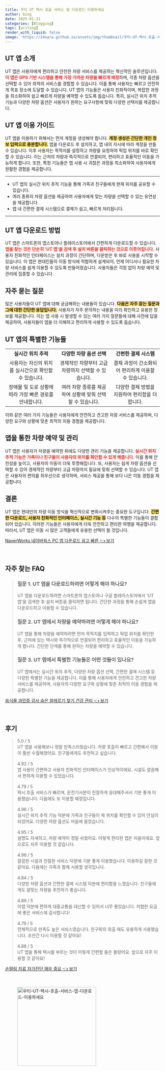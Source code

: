 ```yaml
---
title: 우티 UT 택시 호출 서비스 앱 다운로드 이용하세요
author: bing
date: 2025-01-31
categories: [Blogging]
tags: [writing]
render_with_liquid: false
image: 'https://24nara.github.io/assets/img/thumbnail/우티-UT-택시-호출-서비스-앱-다운로드-이용하세요.webp'
---
```



<h2 id='UT앱소개'>UT 앱 소개</h2>

<p>UT 앱은 사용자에게 편리하고 안전한 차량 서비스를 제공하는 혁신적인 솔루션입니다. <b><span style="color: #ee2323;">이 앱은 GPS 기반 시스템을 통해 가장 가까운 차량을 빠르게 배정</span></b>하며, 각종 차량 옵션을 선택할 수 있어 최적의 서비스를 경험할 수 있습니다. 이를 통해 사용자는 빠르고 안전하게 목표 장소에 도달할 수 있습니다. UT 앱의 기능들은 사용자 친화적이며, 복잡한 과정을 최소화하여 쉽고 빠르게 차량을 예약할 수 있도록 돕습니다. 특히, 실시간 위치 추적 기능과 다양한 차량 옵션은 사용자가 원하는 요구사항에 맞춰 다양한 선택지를 제공합니다.</p>

<h2 id='UT앱이용가이드'>UT 앱 이용 가이드</h2>

<p>UT 앱을 이용하기 위해서는 먼저 계정을 생성해야 합니다. <b><span style="background-color: #ffe066;">계정 생성은 간단한 개인 정보 입력으로 충분합니다.</span></b> 앱을 다운로드 후 설치하고, 앱 내의 지시에 따라 계정을 만들 수 있습니다. 이후 사용자는 목적지를 설정하고 차량을 요청하여 픽업 위치를 바로 확인할 수 있습니다. 이는 근처의 차량과 즉각적으로 연결되어, 편리하고 효율적인 이동을 가능하게 합니다. 또한, 특정 기능들은 앱 사용 시 귀찮은 과정을 최소화하여 사용자에게 원활한 경험을 제공합니다.</p>

<hr />

<ul>
    <li>UT 앱의 실시간 위치 추적 기능을 통해 가족과 친구들에게 현재 위치를 공유할 수 있습니다.</li>
    <li>여러 종류의 차량 옵션을 제공하여 사용자에게 맞는 차량을 선택할 수 있는 유연성을 제공합니다.</li>
    <li>앱 내 간편한 결제 시스템으로 결제가 쉽고, 빠르게 처리됩니다.</li>
</ul>

<hr />

<h2 id='UT앱다운로드'>UT 앱 다운로드 방법</h2>

<p>UT 앱은 스마트폰의 앱스토어나 플레이스토어에서 간편하게 다운로드할 수 있습니다. <b><span style="color: #ee2323;">앱을 찾는 것은 단순히 'UT 앱'을 검색 후 설치 버튼을 클릭하는 것으로 이루어집니다.</span></b> 사용자 친화적인 인터페이스는 설치 과정이 간단하며, 다운받은 후 바로 사용을 시작할 수 있습니다. 이 앱은 현대인들의 이동 방식에 적합하게 설계되어, 언제 어디서나 필요한 차량 서비스를 쉽게 이용할 수 있도록 만들어졌습니다. 사용자들은 걱정 없이 차량 예약 및 관리에 집중할 수 있습니다.</p>

<h2 id='자주묻는질문'>자주 묻는 질문</h2>

<p>많은 사용자들이 UT 앱에 대해 궁금해하는 내용들이 있습니다. <b><span style="background-color: #ffe066;">다음은 자주 묻는 질문과 그에 대한 간단한 응답입니다.</span></b> 사용자가 자주 문의하는 내용을 미리 확인하고 유용한 정보를 제공합니다. 이는 앱 사용 시 발생할 수 있는 여러 가지 질문들에 대해 사전에 답을 제공하여, 사용자들이 앱을 더 이해하고 편리하게 사용할 수 있도록 돕습니다.</p>

<h2 id='UT앱기능들'>UT 앱의 특별한 기능들</h2>

<table>
    <tr>
        <td style="text-align: center; height: 17px;"><b>실시간 위치 추적</b></td>
        <td style="text-align: center; height: 17px;"><b>다양한 차량 옵션 선택</b></td>
        <td style="text-align: center; height: 17px;"><b>간편한 결제 시스템</b></td>
    </tr>
    <tr>
        <td style="text-align: center; height: 17px;">사용자는 자신의 위치를 실시간으로 확인할 수 있습니다.</td>
        <td style="text-align: center; height: 17px;">경제적인 차량부터 고급 차량까지 선택할 수 있습니다.</td>
        <td style="text-align: center; height: 17px;">결제 과정이 간소화되어 편리하게 이용할 수 있습니다.</td>
    </tr>
    <tr>
        <td style="text-align: center; height: 17px;">장애물 및 도로 상황에 따라 가장 빠른 경로를 안내합니다.</td>
        <td style="text-align: center; height: 17px;">여러 차량 종류를 제공하여 상황에 맞춰 선택할 수 있습니다.</td>
        <td style="text-align: center; height: 17px;">다양한 결제 방법을 지원하여 편리함을 더합니다.</td>
    </tr>
</table>

<p>이와 같은 여러 가지 기능들은 사용자에게 안전하고 견고한 차량 서비스를 제공하며, 다양한 요구와 상황에 맞춘 최적의 이용 경험을 제공합니다.</p>

<h2 id='UT앱예약관리'>앱을 통한 차량 예약 및 관리</h2>

<p>UT 앱은 사용자가 차량을 예약한 뒤에도 다양한 관리 기능을 제공합니다. <b><span style="color: #ee2323;">실시간 위치 추적 기능은 가족이나 친구들이 사용자의 위치를 확인할 수 있게 해줍니다.</span></b> 이를 통해 안전성을 높이고, 사용자의 이동이 더욱 투명해집니다. 또, 사용자는 쉽게 차량 옵션을 선택할 수 있어 경제적인 차량부터 고급 차량까지 필요에 맞춰 선택할 수 있습니다. UT 앱은 사용자의 편의를 최우선으로 생각하며, 서비스 제공을 통해 보다 나은 이동 경험을 제공합니다.</p>

<h2 id='결론'>결론</h2>

<p>UT 앱은 현대인의 차량 이동 방식을 혁신적으로 변화시켜주는 중요한 도구입니다. <b><span style="background-color: #ffe066;">간편한 다운로드, 사용자 친화적인 인터페이스, 실시간 기능 등</span></b> 다수의 특별한 기능들이 결합되어 있습니다. 이러한 기능들은 사용자에게 더욱 안전하고 편리한 여행을 제공합니다. 따라서, UT 앱은 이동 시 많은 고객들에게 유용한 선택이 될 것입니다.</p>


<p><a class="click-button" title="NaverWorks 네이버웍스 PC 앱 다운로드 쉽고 빠른" href="https://24nara.github.io/posts/NaverWorks-%EB%84%A4%EC%9D%B4%EB%B2%84%EC%9B%8D%EC%8A%A4-PC-%EC%95%B1-%EB%8B%A4%EC%9A%B4%EB%A1%9C%EB%93%9C-%EC%89%BD%EA%B3%A0-%EB%B9%A0%EB%A5%B8/" rel="dofollow">NaverWorks 네이버웍스 PC 앱 다운로드 쉽고 빠른 👈 보기</a></p><br>
<h2 id='자주_찾는_FAQ'>자주 찾는 FAQ</h2>
<div itemscope="" itemtype="https://schema.org/FAQPage"> 
<blockquote> 
<div itemscope="" itemprop="mainEntity" itemtype="https://schema.org/Question"> 
<h3 itemprop="name">질문 1. UT 앱을 다운로드하려면 어떻게 해야 하나요?</h3> 
<div itemscope="" itemprop="acceptedAnswer" itemtype="https://schema.org/Answer"> 
<span itemprop="text"> 
<p>UT 앱을 다운로드하려면 스마트폰의 앱스토어나 구글 플레이스토어에서 'UT 앱'을 검색한 후 설치 버튼을 클릭하면 됩니다. 간단한 과정을 통해 손쉽게 앱을 다운로드하고 이용할 수 있습니다.</p> 
</span> 
</div> 
</div> 
<div itemscope="" itemprop="mainEntity" itemtype="https://schema.org/Question"> 
<h3 itemprop="name">질문 2. UT 앱에서 차량을 예약하려면 어떻게 해야 하나요?</h3> 
<div itemscope="" itemprop="acceptedAnswer" itemtype="https://schema.org/Answer"> 
<span itemprop="text"> 
<p>UT 앱을 통해 차량을 예약하려면 먼저 목적지를 입력하고 픽업 위치를 확인한 후, 근처에 있는 택시와 즉각적으로 연결되어 편리하고 효율적인 이동을 가능하게 합니다. 간단한 단계를 통해 원하는 차량을 예약할 수 있습니다.</p> 
</span> 
</div> 
</div> 
<div itemscope="" itemprop="mainEntity" itemtype="https://schema.org/Question"> 
<h3 itemprop="name">질문 3. UT 앱에서 특별한 기능들은 어떤 것들이 있나요?</h3> 
<div itemscope="" itemprop="acceptedAnswer" itemtype="https://schema.org/Answer"> 
<span itemprop="text"> 
<p>UT 앱에서는 실시간 위치 추적, 다양한 차량 옵션 선택, 간편한 결제 시스템 등 다양한 특별한 기능을 제공합니다. 이를 통해 사용자에게 안전하고 견고한 차량 서비스를 제공하며, 사용자의 다양한 요구와 상황에 맞춘 최적의 이용 경험을 제공합니다.</p> 
</span> 
</div> 
</div> 
</blockquote> 
</div>
<p><a class="click-button" title="음식물 과민증 검사 숨은 알레르기 찾기 건강 관리" href="https://24nara.github.io/posts/%EC%9D%8C%EC%8B%9D%EB%AC%BC-%EA%B3%BC%EB%AF%BC%EC%A6%9D-%EA%B2%80%EC%82%AC-%EC%88%A8%EC%9D%80-%EC%95%8C%EB%A0%88%EB%A5%B4%EA%B8%B0-%EC%B0%BE%EA%B8%B0-%EA%B1%B4%EA%B0%95-%EA%B4%80%EB%A6%AC/" rel="dofollow">음식물 과민증 검사 숨은 알레르기 찾기 건강 관리 👈 보기</a></p><br>
<h2 id='후기'>후기</h2>
<div itemscope itemtype="https://schema.org/Product">
  <blockquote>
  <div itemprop="review" itemscope itemtype="https://schema.org/Review">
      <div itemprop="reviewRating" itemscope itemtype="https://schema.org/Rating"> <span itemprop="ratingValue">5.0</span> / <span itemprop="bestRating">5</span> </div>
      <span itemprop="reviewBody">UT 앱을 사용해보니 정말 만족스러웠습니다. 차량 호출이 빠르고 간편해서 이동이 훨씬 수월해졌어요. 친구들에게도 추천하고 싶습니다.</span>
  </div>
  <br>
  <div itemprop="review" itemscope itemtype="https://schema.org/Review">
      <div itemprop="reviewRating" itemscope itemtype="https://schema.org/Rating"> <span itemprop="ratingValue">4.92</span> / <span itemprop="bestRating">5</span> </div>
      <span itemprop="reviewBody">앱 사용이 간편하고 사용자 친화적인 인터페이스가 인상적이에요. 시설도 깔끔해서 편하게 이용할 수 있었습니다.</span>
  </div>
  <br>
  <div itemprop="review" itemscope itemtype="https://schema.org/Review">
      <div itemprop="reviewRating" itemscope itemtype="https://schema.org/Rating"> <span itemprop="ratingValue">4.79</span> / <span itemprop="bestRating">5</span> </div>
      <span itemprop="reviewBody">택시 호출 서비스가 빠르며, 운전기사분이 친절하게 응대해주셔서 기분 좋게 이용했습니다. 다음에도 또 이용할 예정입니다.</span>
  </div>
  <br>
  <div itemprop="review" itemscope itemtype="https://schema.org/Review">
      <div itemprop="reviewRating" itemscope itemtype="https://schema.org/Rating"> <span itemprop="ratingValue">4.96</span> / <span itemprop="bestRating">5</span> </div>
      <span itemprop="reviewBody">실시간 위치 추적 기능 덕분에 가족과 친구들이 제 위치를 확인할 수 있어 안심이 되었어요. 다양한 차량 옵션도 마음에 들었습니다.</span>
  </div>
  <br>
  <div itemprop="review" itemscope itemtype="https://schema.org/Review">
      <div itemprop="reviewRating" itemscope itemtype="https://schema.org/Rating"> <span itemprop="ratingValue">4.95</span> / <span itemprop="bestRating">5</span> </div>
      <span itemprop="reviewBody">설명도 자세하고, 차량 예약이 정말 쉬웠어요. 이렇게 편리한 앱은 처음이에요. 앞으로도 자주 이용할 것 같습니다.</span>
  </div>
  <br>
  <div itemprop="review" itemscope itemtype="https://schema.org/Review">
      <div itemprop="reviewRating" itemscope itemtype="https://schema.org/Rating"> <span itemprop="ratingValue">4.96</span> / <span itemprop="bestRating">5</span> </div>
      <span itemprop="reviewBody">깔끔한 시설과 친절한 서비스 덕분에 기분 좋게 이용했습니다. 이용하길 잘한 것 같아요. 다음에는 가족과 함께 사용할 생각입니다.</span>
  </div>
  <br>
  <div itemprop="review" itemscope itemtype="https://schema.org/Review">
      <div itemprop="reviewRating" itemscope itemtype="https://schema.org/Rating"> <span itemprop="ratingValue">4.84</span> / <span itemprop="bestRating">5</span> </div>
      <span itemprop="reviewBody">다양한 차량 옵션과 간편한 결제 시스템 덕분에 편리함을 느꼈습니다. 친구들에게도 알맞는 차량을 추천하기 좋습니다.</span>
  </div>
  <br>
  <div itemprop="review" itemscope itemtype="https://schema.org/Review">
      <div itemprop="reviewRating" itemscope itemtype="https://schema.org/Rating"> <span itemprop="ratingValue">4.89</span> / <span itemprop="bestRating">5</span> </div>
      <span itemprop="reviewBody">이앱 덕분에 편하게 대중교통을 대신할 수 있어서 너무 좋았습니다. 저렴한 요금에 좋은 서비스에 감사합니다!</span>
  </div>
  <br>
  <div itemprop="review" itemscope itemtype="https://schema.org/Review">
      <div itemprop="reviewRating" itemscope itemtype="https://schema.org/Rating"> <span itemprop="ratingValue">4.79</span> / <span itemprop="bestRating">5</span> </div>
      <span itemprop="reviewBody">전체적으로 만족도 높은 서비스였습니다. 친구와의 외출 때도 유용하게 사용했습니다. 조만간 다시 이용할 것 같아요!</span>
  </div>
  <br>
  <div itemprop="review" itemscope itemtype="https://schema.org/Review">
      <div itemprop="reviewRating" itemscope itemtype="https://schema.org/Rating"> <span itemprop="ratingValue">4.88</span> / <span itemprop="bestRating">5</span> </div>
      <span itemprop="reviewBody">UT 앱을 통해 택시를 부르는 것이 이렇게 간편할 줄은 몰랐어요. 앞으로 자주 이용할 것 같아요!</span>
  </div>
  </blockquote>
</div>
<p><a class="click-button" title="손떨림 치료 자가진단 매우 중요" href="https://24nara.github.io/posts/%EC%86%90%EB%96%A8%EB%A6%BC-%EC%B9%98%EB%A3%8C-%EC%9E%90%EA%B0%80%EC%A7%84%EB%8B%A8-%EB%A7%A4%EC%9A%B0-%EC%A4%91%EC%9A%94/" rel="dofollow">손떨림 치료 자가진단 매우 중요 👈 보기</a></p><br>
<figure class="image"><img src="https://24nara.github.io/assets/img/thumbnail/우티-UT-택시-호출-서비스-앱-다운로드-이용하세요.webp" alt="우티-UT-택시-호출-서비스-앱-다운로드-이용하세요" width="256" height="256"></figure>